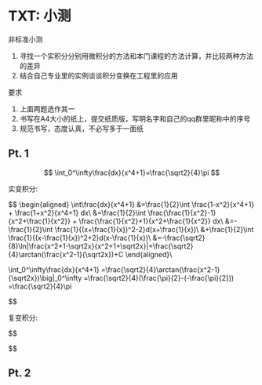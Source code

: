 # TXT: 小测

非标准小测

1. 寻找一个实积分分别用微积分的方法和本门课程的方法计算，并比较两种方法的差异
2. 结合自己专业里的实例谈谈积分变换在工程里的应用

要求

1. 上面两题选作其一
2. 书写在A4大小的纸上，提交纸质版，写明名字和自己的qq群里昵称中的序号
3. 规范书写，态度认真，不必写多于一面纸

## Pt. 1

$$
\int_0^\infty\frac{dx}{x^4+1}=\frac{\sqrt2}{4}\pi
$$

实变积分:

$$
\begin{aligned}
\int\frac{dx}{x^4+1}
&=\frac{1}{2}\int \frac{1-x^2}{x^4+1} + \frac{1+x^2}{x^4+1} dx\\
&=\frac{1}{2}\int \frac{\frac{1}{x^2}-1}{x^2+\frac{1}{x^2}} + \frac{\frac{1}{x^2}+1}{x^2+\frac{1}{x^2}} dx\\
&=-\frac{1}{2}\int \frac{1}{(x+\frac{1}{x})^2-2}d(x+\frac{1}{x})\\
&+\frac{1}{2}\int \frac{1}{(x-\frac{1}{x})^2+2}d(x-\frac{1}{x})\\
&=-\frac{\sqrt2}{8}\ln|\frac{x^2+1-\sqrt2x}{x^2+1+\sqrt2x}|+\frac{\sqrt2}{4}\arctan(\frac{x^2-1}{\sqrt2x})+C
\end{aligned}\\


\int_0^\infty\frac{dx}{x^4+1}
=\frac{\sqrt2}{4}\arctan(\frac{x^2-1}{\sqrt2x})\big|_0^\infty
=\frac{\sqrt2}{4}(\frac{\pi}{2}-(-\frac{\pi}{2}))
=\frac{\sqrt2}{4}\pi

$$

复变积分:

$$


$$

## Pt. 2
